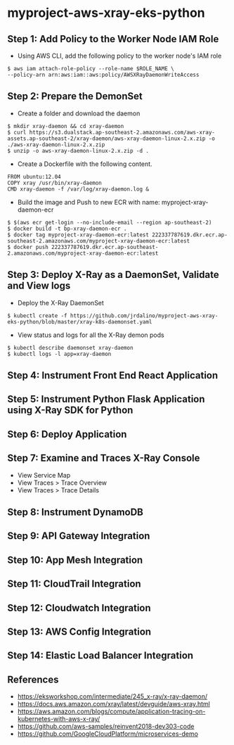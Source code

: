 # myproject-aws-xray-eks-python

## Step 1: Add Policy to the Worker Node IAM Role
- Using AWS CLI, add the following policy to the worker node's IAM role
```
$ aws iam attach-role-policy --role-name $ROLE_NAME \
--policy-arn arn:aws:iam::aws:policy/AWSXRayDaemonWriteAccess
```

## Step 2: Prepare the DemonSet
-  Create a folder and download the daemon
```
$ mkdir xray-daemon && cd xray-daemon
$ curl https://s3.dualstack.ap-southeast-2.amazonaws.com/aws-xray-assets.ap-southeast-2/xray-daemon/aws-xray-daemon-linux-2.x.zip -o ./aws-xray-daemon-linux-2.x.zip
$ unzip -o aws-xray-daemon-linux-2.x.zip -d .
```
- Create a Dockerfile with the following content.
```
FROM ubuntu:12.04
COPY xray /usr/bin/xray-daemon
CMD xray-daemon -f /var/log/xray-daemon.log &
```
-  Build the image and Push to new ECR with name: myproject-xray-daemon-ecr
```
$ $(aws ecr get-login --no-include-email --region ap-southeast-2)
$ docker build -t bp-xray-daemon-ecr .
$ docker tag myproject-xray-daemon-ecr:latest 222337787619.dkr.ecr.ap-southeast-2.amazonaws.com/myproject-xray-daemon-ecr:latest
$ docker push 222337787619.dkr.ecr.ap-southeast-2.amazonaws.com/myproject-xray-daemon-ecr:latest
```

## Step 3: Deploy X-Ray as a DaemonSet, Validate and View logs
- Deploy the X-Ray DaemonSet
```
$ kubectl create -f https://github.com/jrdalino/myproject-aws-xray-eks-python/blob/master/xray-k8s-daemonset.yaml
```
- View status and logs for all the X-Ray demon pods
```
$ kubectl describe daemonset xray-daemon
$ kubectl logs -l app=xray-daemon
```

## Step 4: Instrument Front End React Application

## Step 5: Instrument Python Flask Application using X-Ray SDK for Python

## Step 6: Deploy Application

## Step 7: Examine and Traces X-Ray Console
- View Service Map
- View Traces > Trace Overview
- View Traces > Trace Details

## Step 8: Instrument DynamoDB

## Step 9: API Gateway Integration

## Step 10: App Mesh Integration

## Step 11: CloudTrail Integration

## Step 12: Cloudwatch Integration

## Step 13: AWS Config Integration

## Step 14: Elastic Load Balancer Integration

## References
- https://eksworkshop.com/intermediate/245_x-ray/x-ray-daemon/
- https://docs.aws.amazon.com/xray/latest/devguide/aws-xray.html
- https://aws.amazon.com/blogs/compute/application-tracing-on-kubernetes-with-aws-x-ray/
- https://github.com/aws-samples/reinvent2018-dev303-code
- https://github.com/GoogleCloudPlatform/microservices-demo
